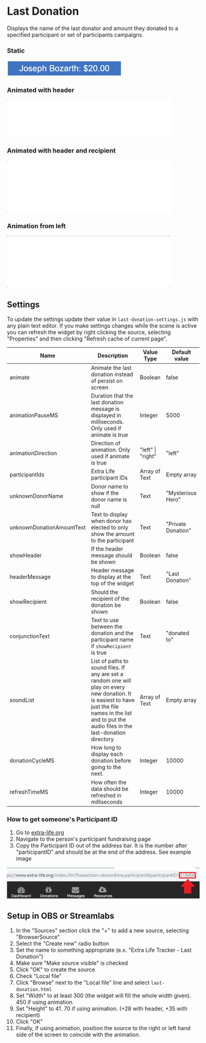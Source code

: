 # Last Donation

Displays the name of the last donator and amount they donated to a specified participant or set of participants campaigns.

### Static

![Last Donation](../images/Last-Donation-Preview.png)

### Animated with header

![Animated Last Donation](../images/last-donation-animated-preview.gif)

### Animated with header and recipient

![Animated Last Donation with recipient](../images/last-donation-animated-with-recipient-preview.gif)

### Animation from left

![Animated Last Donation from left](../images/last-donation-animated-left-preview.gif)

## Settings
To update the settings update their value in `last-donation-settings.js` with any plain text editor. If you make settings changes while the scene is active you can refresh the widget by right clicking the source, selecting "Properties" and then clicking "Refresh cache of current page".

| Name | Description | Value Type | Default value |
|---|---|---|---|
| animate | Animate the last donation instead of persist on screen | Boolean | false |
| animationPauseMS | Duration that the last donation message is displayed in milliseconds. Only used if animate is true | Integer | 5000 |
| animationDirection | Direction of animation. Only used if animate is true | "left" \| "right" | "left" |
| participantIds | Extra Life participant IDs | Array of Text | Empty array |
| unknownDonorName | Donor name to show if the donor name is null | Text | "Mysterious Hero" |
| unknownDonationAmountText | Text to display when donor has elected to only show the amount to the participant | Text | "Private Donation" |
| showHeader | If the header message should be shown | Boolean | false |
| headerMessage | Header message to display at the top of the widget| Text | "Last Donation" |
| showRecipient | Should the recipient of the donation be shown | Boolean | false |
| conjunctionText | Text to use between the donation and the participant name if `showRecipient` is true | Text | "donated to" |
| soundList | List of paths to sound files. If any are set a random one will play on every new donation. It is easiest to have just the file names in the list and to put the audio files in the last-donation directory | Array of Text | Empty array |
| donationCycleMS | How long to display each donation before going to the next. | Integer | 10000 |
| refreshTimeMS | How often the data should be refreshed in milliseconds | Integer | 10000 |

### How to get someone's Participant ID

1. Go to [extra-life.org](https://www.extra-life.org/)
2. Navigate to the person's participant fundraising page
3. Copy the Participant ID out of the address bar. It is the number after "participantID" and should be at the end of the address. See example image

![Get-Participant-ID](../images/where-to-find-your-id.png)

## Setup in OBS or Streamlabs
1. In the "Sources" section click the "+" to add a new source, selecting "BrowserSource"
2. Select the "Create new" radio button
3. Set the name to something appropriate (e.x. "Extra Life Tracker - Last Donation")
4. Make sure "Make source visible" is checked
5. Click "OK" to create the source
6. Check "Local file"
7. Click "Browse" next to the "Local file" line and select `last-donation.html`
8. Set "Width" to at least 300 (the widget will fill the whole width given). 450 if using animation.
9. Set "Height" to 41. 70 if using animation. (+28 with header, +35 with recipient)
10. Click "OK"
11. Finally, if using animation, position the source to the right or left hand side of the screen to coincide with the animation.
